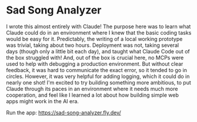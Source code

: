 # Sad Song Analyzer
I wrote this almost entirely with Claude! The purpose here was to learn what Claude could do in an environment where I knew that the basic coding tasks would be easy for it. Predictably, the writing of a local working prototype was trivial, taking about two hours. Deployment was not, taking several days (though only a little bit each day), and taught what Claude Code out of the box struggled with! And, out of the box is crucial here, no MCPs were used to help with debugging a production environment. But without clear feedback, it was hard to communicate the exact error, so it tended to go in circles. However, it was very helpful for adding logging, which it could do in nearly one shot! I'm excited to try building something more ambitious, to put Claude through its paces in an environment where it needs much more cooperation, and feel like I learned a lot about how building simple web apps might work in the AI era.

Run the app: https://sad-song-analyzer.fly.dev/